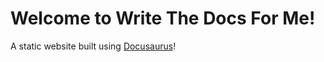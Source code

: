 # Welcome to Write The Docs For Me!

A static website built using [Docusaurus](https://docusaurus.io)!
